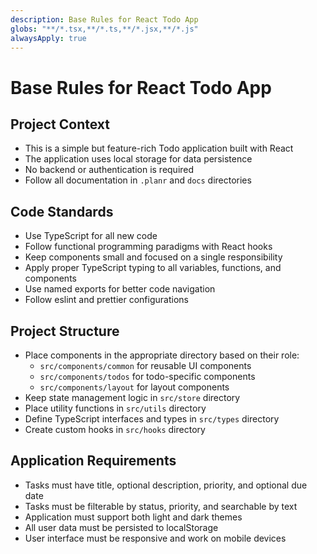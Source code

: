 ```yaml
---
description: Base Rules for React Todo App
globs: "**/*.tsx,**/*.ts,**/*.jsx,**/*.js"
alwaysApply: true
---
```


# Base Rules for React Todo App

## Project Context
- This is a simple but feature-rich Todo application built with React
- The application uses local storage for data persistence
- No backend or authentication is required
- Follow all documentation in `.planr` and `docs` directories

## Code Standards
- Use TypeScript for all new code
- Follow functional programming paradigms with React hooks
- Keep components small and focused on a single responsibility
- Apply proper TypeScript typing to all variables, functions, and components
- Use named exports for better code navigation
- Follow eslint and prettier configurations

## Project Structure
- Place components in the appropriate directory based on their role:
  - `src/components/common` for reusable UI components
  - `src/components/todos` for todo-specific components
  - `src/components/layout` for layout components
- Keep state management logic in `src/store` directory
- Place utility functions in `src/utils` directory
- Define TypeScript interfaces and types in `src/types` directory
- Create custom hooks in `src/hooks` directory

## Application Requirements
- Tasks must have title, optional description, priority, and optional due date
- Tasks must be filterable by status, priority, and searchable by text
- Application must support both light and dark themes
- All user data must be persisted to localStorage
- User interface must be responsive and work on mobile devices
